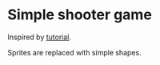 # Simple shooter game

Inspired by [tutorial](https://www.raywenderlich.com/71-spritekit-tutorial-for-beginners).

Sprites are replaced with simple shapes.
